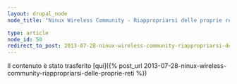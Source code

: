 ```yaml
---
layout: drupal_node
node_title: "Ninux Wireless Community - Riappropriarsi delle proprie reti"

type: article
node_id: 50
redirect_to_post: 2013-07-28-ninux-wireless-community-riappropriarsi-delle-proprie-reti
---
```


Il contenuto è stato trasferito [qui]({% post_url 2013-07-28-ninux-wireless-community-riappropriarsi-delle-proprie-reti %})